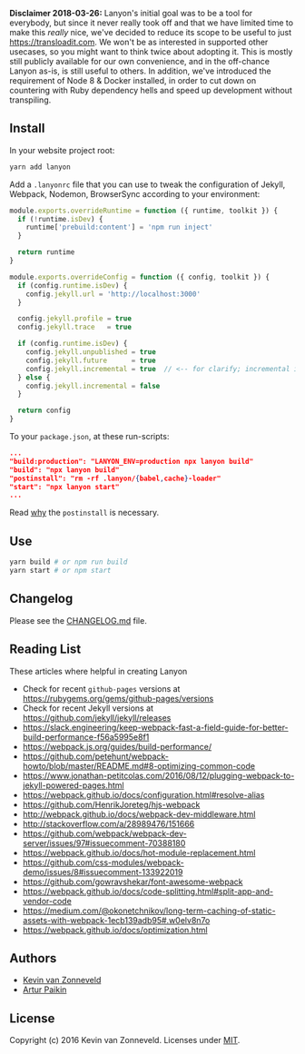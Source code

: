 **Disclaimer 2018-03-26:** Lanyon's initial goal was to be a tool for everybody, but since it never really took off and that we have limited time to make this _really_ nice, we've decided to reduce its scope to be useful to just <https://transloadit.com>. We won't be as interested in supported other usecases, so you might want to think twice about adopting it. This is mostly still publicly available for our own convenience, and in the off-chance Lanyon as-is, is still useful to others. In addition, we've introduced the requirement of Node 8 & Docker installed, in order to cut down on countering with Ruby dependency hells and speed up development without transpiling.

## Install

In your website project root:

```bash
yarn add lanyon
```

Add a `.lanyonrc` file that you can use to tweak the configuration of Jekyll, Webpack, Nodemon, BrowserSync according to your environment:

```js
module.exports.overrideRuntime = function ({ runtime, toolkit }) {
  if (!runtime.isDev) {
    runtime['prebuild:content'] = 'npm run inject'
  }

  return runtime
}

module.exports.overrideConfig = function ({ config, toolkit }) {
  if (config.runtime.isDev) {
    config.jekyll.url = 'http://localhost:3000'
  }

  config.jekyll.profile = true
  config.jekyll.trace   = true

  if (config.runtime.isDev) {
    config.jekyll.unpublished = true
    config.jekyll.future      = true
    config.jekyll.incremental = true  // <-- for clarify; incremental is the default also
  } else {
    config.jekyll.incremental = false
  }

  return config
}
```

To your `package.json`, at these run-scripts:

```json
...
"build:production": "LANYON_ENV=production npx lanyon build"
"build": "npx lanyon build"
"postinstall": "rm -rf .lanyon/{babel,cache}-loader"
"start": "npx lanyon start"
...
```

Read [why](https://webpack.js.org/guides/build-performance/#persistent-cache) the `postinstall` is necessary.

## Use

```bash
yarn build # or npm run build
yarn start # or npm start
```

## Changelog

Please see the [CHANGELOG.md](./CHANGELOG.md) file.

## Reading List

These articles where helpful in creating Lanyon

- Check for recent `github-pages` versions at <https://rubygems.org/gems/github-pages/versions>
- Check for recent Jekyll versions at <https://github.com/jekyll/jekyll/releases>
- <https://slack.engineering/keep-webpack-fast-a-field-guide-for-better-build-performance-f56a5995e8f1>
- <https://webpack.js.org/guides/build-performance/>
- <https://github.com/petehunt/webpack-howto/blob/master/README.md#8-optimizing-common-code>
- <https://www.jonathan-petitcolas.com/2016/08/12/plugging-webpack-to-jekyll-powered-pages.html>
- <https://webpack.github.io/docs/configuration.html#resolve-alias>
- <https://github.com/HenrikJoreteg/hjs-webpack>
- <http://webpack.github.io/docs/webpack-dev-middleware.html>
- <http://stackoverflow.com/a/28989476/151666>
- <https://github.com/webpack/webpack-dev-server/issues/97#issuecomment-70388180>
- <https://webpack.github.io/docs/hot-module-replacement.html>
- <https://github.com/css-modules/webpack-demo/issues/8#issuecomment-133922019>
- <https://github.com/gowravshekar/font-awesome-webpack>
- <https://webpack.github.io/docs/code-splitting.html#split-app-and-vendor-code>
- <https://medium.com/@okonetchnikov/long-term-caching-of-static-assets-with-webpack-1ecb139adb95#.w0elv8n7o>
- <https://webpack.github.io/docs/optimization.html>

## Authors

 - [Kevin van Zonneveld](https://transloadit.com/about/#kevin)
 - [Artur Paikin](https://github.com/arturi)

## License

Copyright (c) 2016 Kevin van Zonneveld. Licenses under [MIT](LICENSE).
